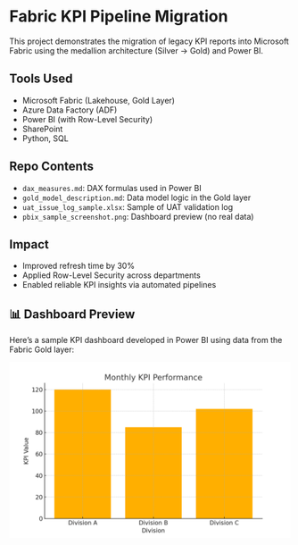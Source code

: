 # Fabric KPI Pipeline Migration
 
This project demonstrates the migration of legacy KPI reports into Microsoft Fabric using the medallion architecture (Silver → Gold) and Power BI.

## Tools Used
- Microsoft Fabric (Lakehouse, Gold Layer)
- Azure Data Factory (ADF)
- Power BI (with Row-Level Security)
- SharePoint
- Python, SQL

## Repo Contents
- `dax_measures.md`: DAX formulas used in Power BI
- `gold_model_description.md`: Data model logic in the Gold layer
- `uat_issue_log_sample.xlsx`: Sample of UAT validation log
- `pbix_sample_screenshot.png`: Dashboard preview (no real data)

## Impact
- Improved refresh time by 30%
- Applied Row-Level Security across departments
- Enabled reliable KPI insights via automated pipelines

## 📊 Dashboard Preview

Here’s a sample KPI dashboard developed in Power BI using data from the Fabric Gold layer:

![Dashboard Preview](fabric-kpi-dashboard-sample.png)

